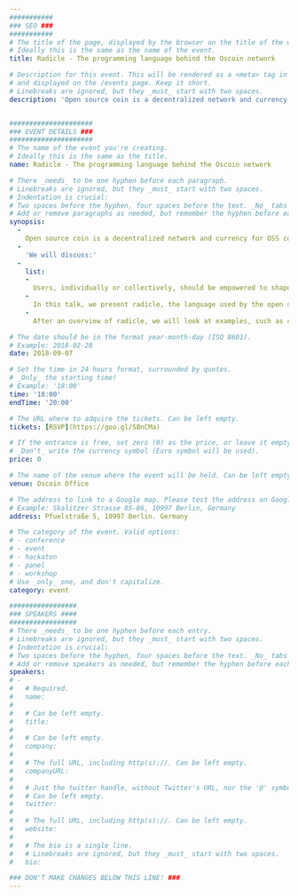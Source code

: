 ```yaml
---
###########
### SEO ###
###########
# The title of the page, displayed by the browser on the title of the window.
# Ideally this is the same as the name of the event.
title: Radicle - The programming language behind the Oscoin network

# Description for this event. This will be rendered as a <meta> tag in the HTML, 
# and displayed on the /events page. Keep it short.
# Linebreaks are ignored, but they _must_ start with two spaces.
description: 'Open source coin is a decentralized network and currency for OSS collaboration and incentivisation, that is community owned. It's a protocol not an app. It operates one layer underneath an app like Github. As a protocol, it extends Git with economic primitives. As a network, it aims to be both architecturally and economically decentralized.'


#####################
### EVENT DETAILS ###
#####################
# The name of the event you're creating.
# Ideally this is the same as the title.
name: Radicle - The programming language behind the Oscoin network

# There _needs_ to be one hyphen before each paragraph.
# Linebreaks are ignored, but they _must_ start with two spaces.
# Indentation is crucial:
# Two spaces before the hyphen, four spaces before the text. _No_ tabs allowed.
# Add or remove paragraphs as needed, but remember the hyphen before each entry.
synopsis:
  -
    Open source coin is a decentralized network and currency for OSS collaboration and incentivisation, that is community owned. It's a protocol not an app. It operates one layer underneath an app like Github. As a protocol, it extends Git with economic primitives. As a network, it aims to be both architecturally and economically decentralized.
  -
    'We will discuss:' 
  -
    list:
    -
      Users, individually or collectively, should be empowered to shape the technology they use. Software developers are particularly skilled to do that, and yet the most popular code hosting platforms give them little to no ability to enact changes.
    -
      In this talk, we present radicle, the language used by the open source coin platform to give developers full control over their code hosting, collaboration, and project governance. Radicle has some unique characteristics - most notably self-amendment, or evaluation-redefinition - that are interesting in their own right. But more importantly, it makes it easy for individuals or groups to collectively determine how they interact with one another, and with their code.
    -
      After an overview of radicle, we will look at examples, such as custom formats and behaviors for issues, access rights, and voting. We will also see how radicle can be used not just as a way of defining the semantics of chains, but as as way of interacting with them (via scripting or a REPL).

# The date should be in the format year-month-day (ISO 8601).
# Example: 2018-02-28
date: 2018-09-07

# Set the time in 24 hours format, surrounded by quotes.
# _Only_ the starting time!
# Example: '18:00'
time: '18:00'
endTime: '20:00'

# The URL where to adquire the tickets. Can be left empty.
tickets: [RSVP](https://goo.gl/5BnCMa)

# If the entrance is free, set zero (0) as the price, or leave it empty.
# _Don't_ write the currency symbol (Euro symbol will be used).
price: 0

# The name of the venue where the event will be held. Can be left empty.
venue: Oscoin Office 

# The address to link to a Google map. Please test the address on Google Maps.
# Example: Skalitzer Strasse 85-86, 10997 Berlin, Germany
address: Pfuelstraße 5, 10997 Berlin. Germany 

# The category of the event. Valid options:
# - conference
# - event
# - hackaton
# - panel
# - workshop
# Use _only_ one, and don't capitalize.
category: event 

#################
### SPEAKERS ####
#################
# There _needs_ to be one hyphen before each entry.
# Linebreaks are ignored, but they _must_ start with two spaces.
# Indentation is crucial:
# Two spaces before the hyphen, four spaces before the text. _No_ tabs allowed.
# Add or remove speakers as needed, but remember the hyphen before each entry.
speakers:
# -
#   # Required.
#   name: 
#
#   # Can be left empty.
#   title: 
#
#   # Can be left empty.
#   company: 
#
#   # The full URL, including http(s)://. Can be left empty.
#   companyURL: 
#
#   # Just the twitter handle, without Twitter's URL, nor the '@' symbol.
#   # Can be left empty.
#   twitter: 
#
#   # The full URL, including http(s)://. Can be left empty.
#   website: 
#
#   # The bio is a single line. 
#   # Linebreaks are ignored, but they _must_ start with two spaces.
#   bio: 

### DON'T MAKE CHANGES BELOW THIS LINE! ###
---
```

<!-- ### DON'T MAKE CHANGES BELOW THIS LINE! ### -->

<Event-Content/>
